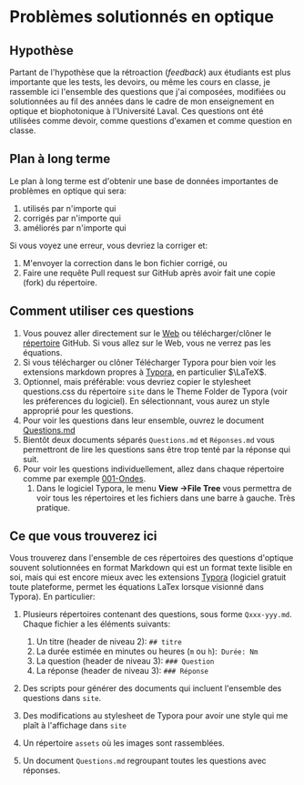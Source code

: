 # Problèmes solutionnés en optique

## Hypothèse

Partant de l'hypothèse que la rétroaction (*feedback*) aux étudiants est plus importante que les tests, les devoirs, ou même les cours en classe, je rassemble ici l'ensemble des questions que j'ai composées, modifiées ou solutionnées au fil des années dans le cadre de mon enseignement en optique et biophotonique à l'Université Laval. Ces questions ont été utilisées comme devoir, comme questions d'examen et comme question en classe.

## Plan à long terme

Le plan à long terme est d'obtenir une base de données importantes de problèmes en optique qui sera: 

1. utilisés par n'importe qui
2. corrigés par n'importe qui
3. améliorés par n'importe qui

Si vous voyez une erreur, vous devriez la corriger et:

1. M'envoyer la correction dans le bon fichier corrigé, ou 
2. Faire une requête Pull request sur GitHub après avoir fait une copie (fork) du répertoire.

## Comment utiliser ces questions

1. Vous pouvez aller directement sur le [Web](https://github.com/dccote/Questions) ou télécharger/clôner le [répertoire](https://github.com/dccote/Questions) GitHub. Si vous allez sur le Web, vous ne verrez pas les équations.
2. Si vous télécharger ou clôner Télécharger Typora pour bien voir les extensions markdown propres à [Typora](http://typora.io), en particulier $\LaTeX$.
3. Optionnel, mais préférable: vous devriez copier le stylesheet questions.css du répertoire `site` dans le Theme Folder de Typora (voir les préferences du logiciel).  En sélectionnant, vous aurez un style approprié pour les questions.
4. Pour voir les questions dans leur ensemble, ouvrez le document [Questions.md](Questions.md)
5. Bientôt deux documents séparés `Questions.md` et `Réponses.md` vous permettront de lire les questions sans être trop tenté par la réponse qui suit.
6. Pour voir les questions individuellement, allez dans chaque répertoire comme par exemple [001-Ondes](001-Ondes).
   1. Dans le logiciel Typora, le menu **View →File Tree** vous permettra de voir tous les répertoires et les fichiers dans une barre à gauche.  Très pratique.

## Ce que vous trouverez ici

Vous trouverez dans l'ensemble de ces répertoires des questions d'optique souvent solutionnées en format Markdown qui est un format texte lisible en soi, mais qui est encore mieux avec les extensions [Typora](http://typora.io) (logiciel gratuit toute plateforme, permet les équations LaTex lorsque visionné dans Typora). En particulier:

1. Plusieurs répertoires contenant des questions, sous forme `Qxxx-yyy.md`. Chaque fichier a les éléments suivants:

   1. Un titre (header de niveau 2): `## titre` 
   2. La durée estimée en minutes ou heures (`m` ou `h`):` Durée: Nm`
   3. La question (header de niveau 3): `### Question`
   4. La réponse (header de niveau 3): `### Réponse`
2. Des scripts pour générer des documents qui incluent l'ensemble des questions dans `site`.
3. Des modifications au stylesheet de Typora pour avoir une style qui me plaît à l'affichage dans `site`
4. Un répertoire `assets` où les images sont rassemblées.
5. Un document `Questions.md` regroupant toutes les questions avec réponses.
